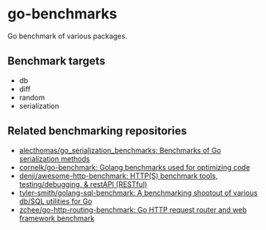 # go-benchmarks

Go benchmark of various packages.

## Benchmark targets

- db
- diff
- random
- serialization

## Related benchmarking repositories

- [alecthomas/go\_serialization\_benchmarks: Benchmarks of Go serialization methods](https://github.com/alecthomas/go_serialization_benchmarks)
- [cornelk/go-benchmark: Golang benchmarks used for optimizing code](https://github.com/cornelk/go-benchmark)
- [denji/awesome-http-benchmark: HTTP(S) benchmark tools, testing/debugging, & restAPI (RESTful)](https://github.com/denji/awesome-http-benchmark)
- [tyler-smith/golang-sql-benchmark: A benchmarking shootout of various db/SQL utilities for Go](https://github.com/tyler-smith/golang-sql-benchmark)
- [zchee/go-http-routing-benchmark: Go HTTP request router and web framework benchmark](https://github.com/zchee/go-http-routing-benchmark)
